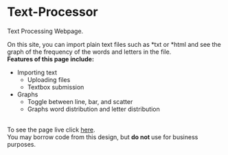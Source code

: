 # Text-Processor
Text Processing Webpage.

On this site, you can import plain text files such as *txt or *html and see the graph of the frequency of the words and letters 
in the file.
<br>
<b>Features of this page include:</b>
<ul>
<li> Importing text 
<ul>
<li> Uploading files </li>
<li> Textbox submission </li> </ul> </li>
<li> Graphs <br>
<ul>
<li> Toggle between line, bar, and scatter </li>
<li> Graphs word distribution and letter distribution </li>
</ul>
</li>
</ul>
</br>
To see the page live click <a href="http://abri-sports.com/william/TextProcessor/" target="blank">here</a>.
</br>
You may borrow code from this design, but <b> do not </b> use for business purposes.
